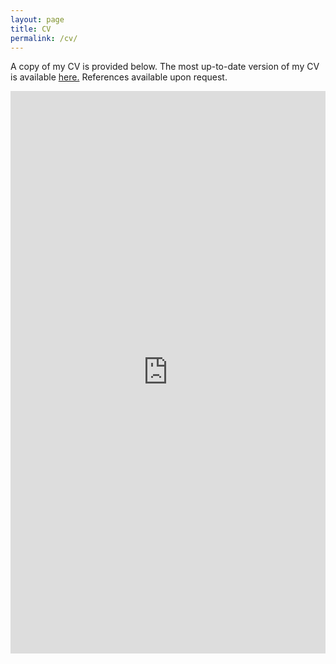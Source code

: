 ```yaml
---
layout: page
title: CV
permalink: /cv/
---
```


<p>A copy of my CV is provided below. The most up-to-date version of my CV is available <a href="https://drive.google.com/file/d/1kbISbUCoRkk51LZaFk2amN6hDIKLqi4i/view?usp=sharing">here.</a> References available upon request.</p>

<p class='text-right'><a href='https://drive.google.com/file/d/1kbISbUCoRkk51LZaFk2amN6hDIKLqi4i/view?usp=sharing' target='_blank'><iframe width='100%' height='900px' frameborder='0' scrolling='yes' class='embed-responsive-item'  src='https://docs.google.com/document/d/1QZcMPfggle_Ml9duWKYA2Fcx_T9_yKBqwSFEv-OJnIQ/preview' allowfullscreen></iframe>
